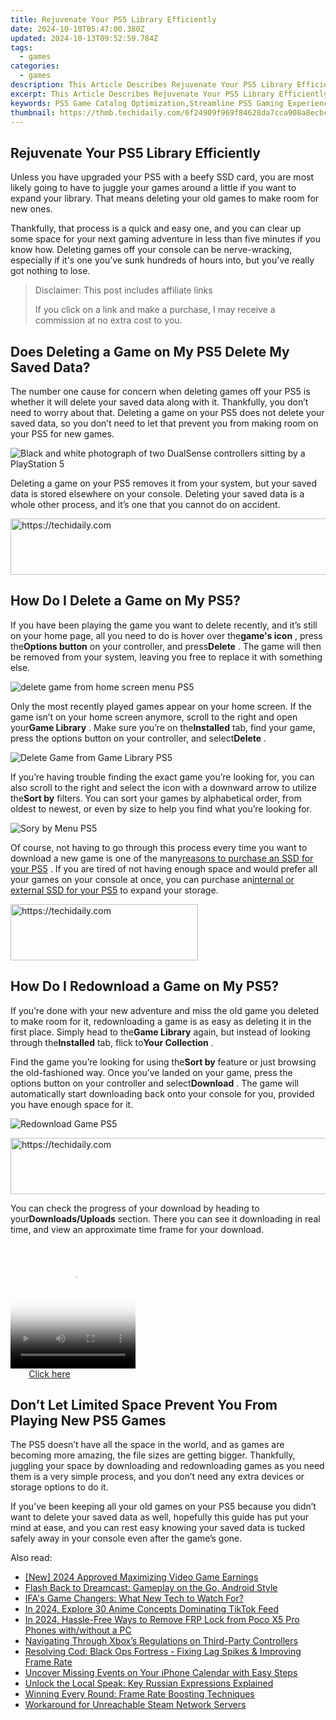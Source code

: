 ```yaml
---
title: Rejuvenate Your PS5 Library Efficiently
date: 2024-10-10T05:47:00.380Z
updated: 2024-10-13T09:52:59.784Z
tags:
  - games
categories:
  - games
description: This Article Describes Rejuvenate Your PS5 Library Efficiently
excerpt: This Article Describes Rejuvenate Your PS5 Library Efficiently
keywords: PS5 Game Catalog Optimization,Streamline PS5 Gaming Experience,PS5 Library Management Tips,Efficient PS5 Game Organization,PS5 Gaming Efficiency Strategies,Optimize Your PS5 Games Collection,PS5 Game Library Optimization Tools
thumbnail: https://thmb.techidaily.com/6f24909f969f84628da7cca908a8ecbcf1f1310799ac0e990b393370971b6be4.jpg
---
```


## Rejuvenate Your PS5 Library Efficiently

 Unless you have upgraded your PS5 with a beefy SSD card, you are most likely going to have to juggle your games around a little if you want to expand your library. That means deleting your old games to make room for new ones.

 Thankfully, that process is a quick and easy one, and you can clear up some space for your next gaming adventure in less than five minutes if you know how. Deleting games off your console can be nerve-wracking, especially if it's one you’ve sunk hundreds of hours into, but you've really got nothing to lose.

>  Disclaimer: This post includes affiliate links
>
>  If you click on a link and make a purchase, I may receive a commission at no extra cost to you.
>

## Does Deleting a Game on My PS5 Delete My Saved Data?

 The number one cause for concern when deleting games off your PS5 is whether it will delete your saved data along with it. Thankfully, you don’t need to worry about that. Deleting a game on your PS5 does not delete your saved data, so you don’t need to let that prevent you from making room on your PS5 for new games.

![Black and white photograph of two DualSense controllers sitting by a PlayStation 5](https://static1.makeuseofimages.com/wordpress/wp-content/uploads/2022/12/black-and-white-photograph-of-two-dualsense-controllers-sitting-by-a-playstation-5.jpg)

 Deleting a game on your PS5 removes it from your system, but your saved data is stored elsewhere on your console. Deleting your saved data is a whole other process, and it’s one that you cannot do on accident.

<!-- affiliate ads begin -->
<a href="https://appsumo.8odi.net/c/5597632/2111967/7443" target="_top" id="2111967">
  <img src="//a.impactradius-go.com/display-ad/7443-2111967" border="0" alt="https://techidaily.com" width="728" height="90"/>
</a>
<img height="0" width="0" src="https://appsumo.8odi.net/i/5597632/2111967/7443" style="position:absolute;visibility:hidden;" border="0" />
<!-- affiliate ads end -->

## How Do I Delete a Game on My PS5?

 If you have been playing the game you want to delete recently, and it’s still on your home page, all you need to do is hover over the**game's icon** , press the**Options button** on your controller, and press**Delete** . The game will then be removed from your system, leaving you free to replace it with something else.

![delete game from home screen menu PS5](https://static1.makeuseofimages.com/wordpress/wp-content/uploads/2023/07/delete-game-from-home-screen-menu-ps5.jpg)

 Only the most recently played games appear on your home screen. If the game isn’t on your home screen anymore, scroll to the right and open your**Game Library** . Make sure you’re on the**Installed** tab, find your game, press the options button on your controller, and select**Delete** .

![Delete Game from Game Library PS5](https://static1.makeuseofimages.com/wordpress/wp-content/uploads/2023/07/delete-game-from-game-library-ps5.jpg)

 If you’re having trouble finding the exact game you’re looking for, you can also scroll to the right and select the icon with a downward arrow to utilize the**Sort by** filters. You can sort your games by alphabetical order, from oldest to newest, or even by size to help you find what you’re looking for.

![Sory by Menu PS5](https://static1.makeuseofimages.com/wordpress/wp-content/uploads/2023/07/sory-by-menu-ps5.jpg)

 Of course, not having to go through this process every time you want to download a new game is one of the many[reasons to purchase an SSD for your PS5](https://www.makeuseof.com/you-should-buy-a-second-ps5-ssd-reasons-why/) . If you are tired of not having enough space and would prefer all your games on your console at once, you can purchase an[internal or external SSD for your PS5](https://www.makeuseof.com/internal-vs-external-ps5-ssd-how-to-choose/) to expand your storage.

<!-- affiliate ads begin -->
<a href="https://aligracehair.sjv.io/c/5597632/1886015/19272" target="_top" id="1886015">
  <img src="//a.impactradius-go.com/display-ad/19272-1886015" border="0" alt="https://techidaily.com" width="300" height="90"/>
</a>
<img height="0" width="0" src="https://aligracehair.sjv.io/i/5597632/1886015/19272" style="position:absolute;visibility:hidden;" border="0" />
<!-- affiliate ads end -->

## How Do I Redownload a Game on My PS5?

 If you’re done with your new adventure and miss the old game you deleted to make room for it, redownloading a game is as easy as deleting it in the first place. Simply head to the**Game Library** again, but instead of looking through the**Installed** tab, flick to**Your Collection** .

 Find the game you’re looking for using the**Sort by** feature or just browsing the old-fashioned way. Once you’ve landed on your game, press the options button on your controller and select**Download** . The game will automatically start downloading back onto your console for you, provided you have enough space for it.

![Redownload Game PS5](https://static1.makeuseofimages.com/wordpress/wp-content/uploads/2023/07/redownload-game-ps5.jpg)

<!-- affiliate ads begin -->
<a href="https://smilemakers.pxf.io/c/5597632/2123901/26106" target="_top" id="2123901">
  <img src="//a.impactradius-go.com/display-ad/26106-2123901" border="0" alt="https://techidaily.com" width="728" height="90"/>
</a>
<img height="0" width="0" src="https://smilemakers.pxf.io/i/5597632/2123901/26106" style="position:absolute;visibility:hidden;" border="0" />
<!-- affiliate ads end -->

 You can check the progress of your download by heading to your**Downloads/Uploads** section. There you can see it downloading in real time, and view an approximate time frame for your download.

<!-- affiliate ads begin -->
<span id="1374819">
					<video width="200" height="200" style="cursor:pointer"
           poster="//a.impactradius-go.com/display-clicktoplayimage/1374819.png"
           onclick="if(!this.playClicked){this.play();this.setAttribute('controls',true);this.playClicked=true;}">
	   <source src="//a.impactradius-go.com/display-ad/15852-1374819">
	   <img src="//a.impactradius-go.com/display-clicktoplayimage/1374819.png" style="border: none; height: 100%; width: 100%; object-fit: contain">
	</video>
	<div style="width:125px;text-align:center"><a href="javascript:window.open(decodeURIComponent('https%3A%2F%2Fthefitville.pxf.io%2Fc%2F5597632%2F1374819%2F15852'), '_blank');void(0);">Click here</a></div>
</span>
<img height="0" width="0" src="https://imp.pxf.io/i/5597632/1374819/15852" style="position:absolute;visibility:hidden;" border="0" />
<!-- affiliate ads end -->

## Don’t Let Limited Space Prevent You From Playing New PS5 Games

 The PS5 doesn’t have all the space in the world, and as games are becoming more amazing, the file sizes are getting bigger. Thankfully, juggling your space by downloading and redownloading games as you need them is a very simple process, and you don’t need any extra devices or storage options to do it.

 If you’ve been keeping all your old games on your PS5 because you didn’t want to delete your saved data as well, hopefully this guide has put your mind at ease, and you can rest easy knowing your saved data is tucked safely away in your console even after the game’s gone.

<ins class="adsbygoogle"
     style="display:block"
     data-ad-format="autorelaxed"
     data-ad-client="ca-pub-7571918770474297"
     data-ad-slot="1223367746"></ins>

<ins class="adsbygoogle"
     style="display:block"
     data-ad-client="ca-pub-7571918770474297"
     data-ad-slot="8358498916"
     data-ad-format="auto"
     data-full-width-responsive="true"></ins>

<span class="atpl-alsoreadstyle">Also read:</span>
<div><ul>
<li><a href="https://youtube-zero.techidaily.com/024-approved-maximizing-video-game-earnings/"><u>[New] 2024 Approved Maximizing Video Game Earnings</u></a></li>
<li><a href="https://games-able.techidaily.com/flash-back-to-dreamcast-gameplay-on-the-go-android-style/"><u>Flash Back to Dreamcast: Gameplay on the Go, Android Style</u></a></li>
<li><a href="https://games-able.techidaily.com/ifas-game-changers-what-new-tech-to-watch-for/"><u>IFA's Game Changers: What New Tech to Watch For?</u></a></li>
<li><a href="https://tiktok-clips.techidaily.com/in-2024-explore-30-anime-concepts-dominating-tiktok-feed/"><u>In 2024, Explore 30 Anime Concepts Dominating TikTok Feed</u></a></li>
<li><a href="https://bypass-frp.techidaily.com/in-2024-hassle-free-ways-to-remove-frp-lock-from-poco-x5-pro-phones-withwithout-a-pc-by-drfone-android/"><u>In 2024, Hassle-Free Ways to Remove FRP Lock from Poco X5 Pro Phones with/without a PC</u></a></li>
<li><a href="https://games-able.techidaily.com/navigating-through-xboxs-regulations-on-third-party-controllers/"><u>Navigating Through Xbox’s Regulations on Third-Party Controllers</u></a></li>
<li><a href="https://program-issues.techidaily.com/resolving-cod-black-ops-fortress-fixing-lag-spikes-and-improving-frame-rate/"><u>Resolving Cod: Black Ops Fortress - Fixing Lag Spikes & Improving Frame Rate</u></a></li>
<li><a href="https://fox-that.techidaily.com/uncover-missing-events-on-your-iphone-calendar-with-easy-steps/"><u>Uncover Missing Events on Your iPhone Calendar with Easy Steps</u></a></li>
<li><a href="https://mondly-stories.techidaily.com/unlock-the-local-speak-key-russian-expressions-explained/"><u>Unlock the Local Speak: Key Russian Expressions Explained</u></a></li>
<li><a href="https://games-able.techidaily.com/winning-every-round-frame-rate-boosting-techniques/"><u>Winning Every Round: Frame Rate Boosting Techniques</u></a></li>
<li><a href="https://games-able.techidaily.com/workaround-for-unreachable-steam-network-servers/"><u>Workaround for Unreachable Steam Network Servers</u></a></li>
</ul></div>

